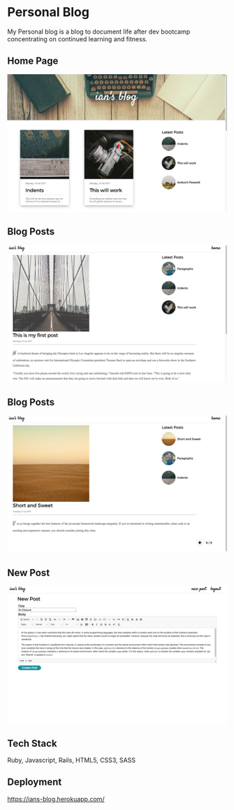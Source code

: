 # Personal Blog

My Personal blog is a blog to document life after dev bootcamp concentrating on continued learning and fitness.

## Home Page
![alt text](readme_images/personal-bog-home.png?raw=true)

## Blog Posts
![alt text](readme_images/first-post1.png?raw=true)

## Blog Posts
![alt text](readme_images/short-and-sweet.png?raw=true)

## New Post
![alt text](readme_images/new-post.png?raw=true)

## Tech Stack
Ruby, Javascript, Rails, HTML5, CSS3, SASS

## Deployment
https://ians-blog.herokuapp.com/